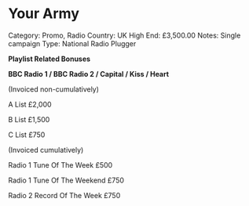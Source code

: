 # Your Army

Category: Promo, Radio
Country: UK
High End: £3,500.00
Notes: Single campaign
Type: National Radio Plugger

**Playlist Related Bonuses**

**BBC Radio 1 / BBC Radio 2 / Capital / Kiss / Heart**

(Invoiced non-cumulatively)

A List £2,000

B List £1,500

C List £750

(Invoiced cumulatively)

Radio 1 Tune Of The Week £500

Radio 1 Tune Of The Weekend £750

Radio 2 Record Of The Week £750